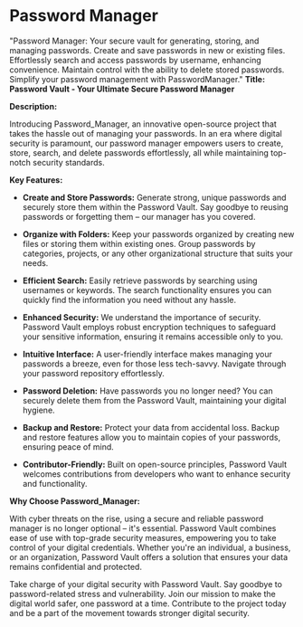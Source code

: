 # Password Manager
"Password Manager: Your secure vault for generating, storing, and managing passwords. Create and save passwords in new or existing files. Effortlessly search and access passwords by username, enhancing convenience. Maintain control with the ability to delete stored passwords. Simplify your password management with PasswordManager."
**Title: Password Vault - Your Ultimate Secure Password Manager**

**Description:**

Introducing Password_Manager, an innovative open-source project that takes the hassle out of managing your passwords. In an era where digital security is paramount, our password manager empowers users to create, store, search, and delete passwords effortlessly, all while maintaining top-notch security standards.

**Key Features:**

- **Create and Store Passwords:** Generate strong, unique passwords and securely store them within the Password Vault. Say goodbye to reusing passwords or forgetting them – our manager has you covered.

- **Organize with Folders:** Keep your passwords organized by creating new files or storing them within existing ones. Group passwords by categories, projects, or any other organizational structure that suits your needs.

- **Efficient Search:** Easily retrieve passwords by searching using usernames or keywords. The search functionality ensures you can quickly find the information you need without any hassle.

- **Enhanced Security:** We understand the importance of security. Password Vault employs robust encryption techniques to safeguard your sensitive information, ensuring it remains accessible only to you.

- **Intuitive Interface:** A user-friendly interface makes managing your passwords a breeze, even for those less tech-savvy. Navigate through your password repository effortlessly.

- **Password Deletion:** Have passwords you no longer need? You can securely delete them from the Password Vault, maintaining your digital hygiene.

- **Backup and Restore:** Protect your data from accidental loss. Backup and restore features allow you to maintain copies of your passwords, ensuring peace of mind.

- **Contributor-Friendly:** Built on open-source principles, Password Vault welcomes contributions from developers who want to enhance security and functionality.

**Why Choose Password_Manager:**

With cyber threats on the rise, using a secure and reliable password manager is no longer optional – it's essential. Password Vault combines ease of use with top-grade security measures, empowering you to take control of your digital credentials. Whether you're an individual, a business, or an organization, Password Vault offers a solution that ensures your data remains confidential and protected.

Take charge of your digital security with Password Vault. Say goodbye to password-related stress and vulnerability. Join our mission to make the digital world safer, one password at a time. Contribute to the project today and be a part of the movement towards stronger digital security.
